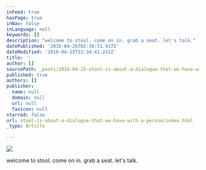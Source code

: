 ```yaml
---
inFeed: true
hasPage: true
inNav: false
inLanguage: null
keywords: []
description: "welcome to stool. come on in. grab a seat. let's talk."
datePublished: '2016-04-26T02:30:51.917Z'
dateModified: '2016-04-25T23:34:41.243Z'
title: ''
author: []
sourcePath: _posts/2016-04-25-stool-is-about-a-dialogue-that-we-have-with-a-person.md
published: true
authors: []
publisher:
  name: null
  domain: null
  url: null
  favicon: null
starred: false
url: stool-is-about-a-dialogue-that-we-have-with-a-person/index.html
_type: Article

---
```

![](https://the-grid-user-content.s3-us-west-2.amazonaws.com/8d68d4a0-6e7a-44bc-b929-7d9dd46b4d23.jpg)

welcome to stool. come on in. grab a seat. let's talk.